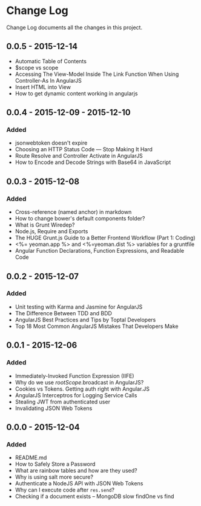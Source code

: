 # Change Log
Change Log documents all the changes in this project.

## 0.0.5 - 2015-12-14
- Automatic Table of Contents
- $scope vs scope
- Accessing The View-Model Inside The Link Function When Using Controller-As In AngularJS
- Insert HTML into View
- How to get dynamic content working in angularjs

## 0.0.4 - 2015-12-09 - 2015-12-10
### Added
- jsonwebtoken doesn't expire
- Choosing an HTTP Status Code — Stop Making It Hard
- Route Resolve and Controller Activate in AngularJS
- How to Encode and Decode Strings with Base64 in JavaScript

## 0.0.3 - 2015-12-08
### Added
- Cross-reference (named anchor) in markdown
- How to change bower's default components folder?
- What is Grunt Wiredep?
- Node.js, Require and Exports
- The HUGE Grunt.js Guide to a Better Frontend Workflow (Part 1: Coding)
- <%= yeoman.app %> and <%=yeoman.dist %> variables for a gruntfile
- Angular Function Declarations, Function Expressions, and Readable Code

## 0.0.2 - 2015-12-07
### Added
- Unit testing with Karma and Jasmine for AngularJS
- The Difference Between TDD and BDD
- AngularJS Best Practices and Tips by Toptal Developers
- Top 18 Most Common AngularJS Mistakes That Developers Make

## 0.0.1 - 2015-12-06
### Added
- Immediately-Invoked Function Expression (IIFE)
- Why do we use $rootScope.$broadcast in AngularJS?
- Cookies vs Tokens. Getting auth right with Angular.JS
- AngularJS Interceptros for Logging Service Calls
- Stealing JWT from authenticated user
- Invalidating JSON Web Tokens

## 0.0.0 - 2015-12-04
### Added
- README.md
- How to Safely Store a Password
- What are rainbow tables and how are they used?
- Why is using salt more secure?
- Authenticate a NodeJS API with JSON Web Tokens
- Why can I execute code after `res.send`?
- Checking if a document exists – MongoDB slow findOne vs find
